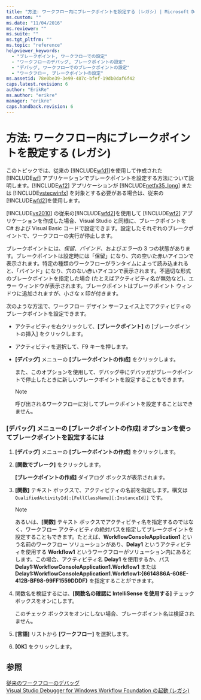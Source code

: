 ```yaml
---
title: "方法: ワークフロー内にブレークポイントを設定する (レガシ) | Microsoft Docs"
ms.custom: ""
ms.date: "11/04/2016"
ms.reviewer: ""
ms.suite: ""
ms.tgt_pltfrm: ""
ms.topic: "reference"
helpviewer_keywords: 
  - "ブレークポイント, ワークフローでの設定"
  - "ワークフローのデバッグ, ブレークポイントの設定"
  - "デバッグ, ワークフローでのブレークポイントの設定"
  - "ワークフロー, ブレークポイントの設定"
ms.assetid: 78e0be39-3e99-487c-bfef-19db0daf6f42
caps.latest.revision: 6
author: "ErikRe"
ms.author: "erikre"
manager: "erikre"
caps.handback.revision: 6
---
```

# 方法: ワークフロー内にブレークポイントを設定する (レガシ)
このトピックでは、従来の [!INCLUDE[wfd1](../workflow-designer/includes/wfd1_md.md)]を使用して作成された [!INCLUDE[wf](../workflow-designer/includes/wf_md.md)] アプリケーションでブレークポイントを設定する方法について説明します。[!INCLUDE[wf2](../workflow-designer/includes/wf2_md.md)] アプリケーションが [!INCLUDE[netfx35_long](../workflow-designer/includes/netfx35_long_md.md)] または [!INCLUDE[vstecwinfx](../workflow-designer/includes/vstecwinfx_md.md)] を対象とする必要がある場合は、従来の[!INCLUDE[wfd2](../workflow-designer/includes/wfd2_md.md)]を使用します。  
  
 [!INCLUDE[vs2010](../modeling/includes/vs2010_md.md)] の従来の[!INCLUDE[wfd2](../workflow-designer/includes/wfd2_md.md)]を使用して [!INCLUDE[wf2](../workflow-designer/includes/wf2_md.md)] アプリケーションを作成した場合、Visual Studio と同様に、ブレークポイントを C\# および Visual Basic コードで設定できます。設定したそれぞれのブレークポイントで、ワークフローの実行が停止します。  
  
 ブレークポイントには、*保留*、*バインド*、および*エラー*の 3 つの状態があります。ブレークポイントは設定時には「保留」になり、穴の空いた赤いアイコンで表示されます。特定の種類のワークフローがランタイムによって読み込まれると、「バインド」になり、穴のない赤いアイコンで表示されます。不適切な形式のブレークポイントを指定した場合 \(たとえばアクティビティ名が無効など\)、エラー ウィンドウが表示されます。ブレークポイントはブレークポイント ウィンドウに追加されますが、小さな x 印が付きます。  
  
 次のような方法で、ワークフロー デザイン サーフェイス上でアクティビティのブレークポイントを設定できます。  
  
-   アクティビティを右クリックして、**\[ブレークポイント\]** の \[ブレークポイントの挿入\] をクリックします。  
  
-   アクティビティを選択して、F9 キーを押します。  
  
-   **\[デバッグ\]** メニューの **\[ブレークポイントの作成\]** をクリックします。  
  
     また、このオプションを使用して、デバッグ中にデバッガがブレークポイントで停止したときに新しいブレークポイントを設定することもできます。  
  
    > [!NOTE]
    >  呼び出されるワークフローに対してブレークポイントを設定することはできません。  
  
### \[デバッグ\] メニューの \[ブレークポイントの作成\] オプションを使ってブレークポイントを設定するには  
  
1.  **\[デバッグ\]** メニューの **\[ブレークポイントの作成\]** をクリックします。  
  
2.  **\[関数でブレーク\]** をクリックします。  
  
     **\[ブレークポイントの作成\]** ダイアログ ボックスが表示されます。  
  
3.  **\[関数\]** テキスト ボックスで、アクティビティの名前を指定します。構文は `QualifiedActivityId[:[FullClassName][:InstanceId]]` です。  
  
    > [!NOTE]
    >  あるいは、**\[関数\]** テキスト ボックスでアクティビティ名を指定するのではなく、ワークフロー アクティビティの絶対パスを指定してブレークポイントを設定することもできます。たとえば、**WorkflowConsoleApplication1** という名前のワークフロー ソリューションがあり、**Delay1** というアクティビティを使用する **Workflow1** というワークフローがソリューション内にあるとします。この場合、アクティビティ名 **Delay1** を使用するか、パス **Delay1:WorkflowConsoleApplication1.Workflow1** または **Delay1:WorkflowConsoleApplication1.Workflow1:{6614886A\-608E\-412B\-BF98\-99FF1559DDDF}** を指定することができます。  
  
4.  関数名を検証するには、**\[関数名の確認に IntelliSense を使用する\]** チェック ボックスをオンにします。  
  
     このチェック ボックスをオンにしない場合、ブレークポイント名は検証されません。  
  
5.  **\[言語\]** リストから **\[ワークフロー\]** を選択します。  
  
6.  **\[OK\]** をクリックします。  
  
## 参照  
 [従来のワークフローのデバッグ](../workflow-designer/debugging-legacy-workflows.md)   
 [Visual Studio Debugger for Windows Workflow Foundation の起動 \(レガシ\)](../workflow-designer/invoking-the-visual-studio-debugger-for-windows-workflow-foundation-legacy.md)